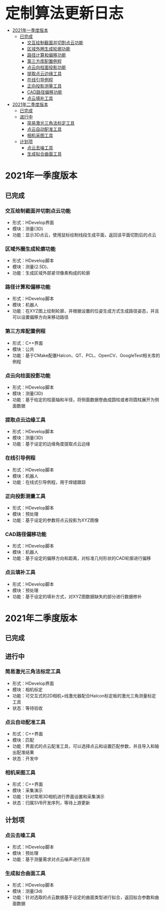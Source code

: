 <font size = 10 face="微软雅黑">**定制算法更新日志**</font>

- [2021年一季度版本](#2021年一季度版本)
  - [已完成](#已完成)
    - [交互绘制截面并切割点云功能](#交互绘制截面并切割点云功能)
    - [区域外圈生成轮廓功能](#区域外圈生成轮廓功能)
    - [路径计算和偏移功能](#路径计算和偏移功能)
    - [第三方库配置例程](#第三方库配置例程)
    - [点云向柱面投影功能](#点云向柱面投影功能)
    - [提取点云边缘工具](#提取点云边缘工具)
    - [在线引导例程](#在线引导例程)
    - [正向投影测量工具](#正向投影测量工具)
    - [CAD路径偏移功能](#cad路径偏移功能)
    - [点云填补工具](#点云填补工具)
- [2021年二季度版本](#2021年二季度版本)
  - [已完成](#已完成-1)
  - [进行中](#进行中)
    - [简易激光三角法标定工具](#简易激光三角法标定工具)
    - [点云自动配准工具](#点云自动配准工具)
    - [相机采图工具](#相机采图工具)
  - [计划项](#计划项)
    - [点云去噪工具](#点云去噪工具)
    - [生成拟合曲面工具](#生成拟合曲面工具)


# 2021年一季度版本
## 已完成
### 交互绘制截面并切割点云功能
- 形式：HDevelop界面
- 模块：测量(3D)
- 功能：显示3D点云，使用鼠标绘制线段生成平面，返回该平面切割后的点云
### 区域外圈生成轮廓功能
- 形式：HDevelop脚本
- 模块：测量(2.5D)、
- 功能：生成区域外部紧邻像素构成的轮廓
### 路径计算和偏移功能
- 形式：HDevelop脚本
- 模块：机器人
- 功能：在XYZ图上绘制轮廓，并根据设置的位姿生成方式生成路径姿态，并且可以设置偏移方向来移动路径
### 第三方库配置例程
- 形式：C++界面
- 模块：公共 
- 功能：基于CMake配置Halcon、QT、PCL、OpenCV、GoogleTest相关库的例程
### 点云向柱面投影功能
- 形式：HDevelop脚本
- 模块：测量(3D)
- 功能：基于给定的柱面轴和半径，将侧面数据卷曲成圆柱或者将圆柱展开为侧面数据
### 提取点云边缘工具
- 形式：HDevelop脚本
- 模块：测量(3D)
- 功能：基于设定的边缘角度提取点云边缘
### 在线引导例程
- 形式：HDevelop脚本
- 模块：机器人
- 功能：在线式引导例程，用于焊缝跟踪
### 正向投影测量工具
- 形式：HDevelop脚本
- 模块：预处理
- 功能：基于设定的参数将点云投影为XYZ图像
### CAD路径偏移功能
- 形式：HDevelop脚本
- 模块：机器人
- 功能：基于设定的偏移方向和距离，对标准几何形状的CAD轮廓进行偏移
### 点云填补工具
- 形式：HDevelop脚本
- 模块：预处理
- 功能：基于设定的填补方式，对XYZ图数据缺失的部分进行数据修补
# 2021年二季度版本
## 已完成
## 进行中
### 简易激光三角法标定工具
- 形式：HDevelop界面
- 模块：相机标定
- 功能：可交互式的2D相机+线激光器配合Halcon标定板的激光三角测量标定工具
- 状态：等待验收
### 点云自动配准工具
- 形式：C++界面
- 模块：匹配
- 功能：界面式的点云配准工具，可以选择点云和设置匹配参数，并且导入和输出配准结果
- 状态：开发中
### 相机采图工具
- 形式：C++界面
- 模块：采集演示
- 功能：针对常用3D相机进行界面设置和采集演示
- 状态：归属SVB开发序列，等待上游更新
## 计划项
### 点云去噪工具
- 形式：HDevelop脚本
- 模块：预处理
- 功能：基于测量需求对点云噪声进行去除
### 生成拟合曲面工具
- 形式：HDevelop脚本
- 模块：测量(3d)
- 功能：针对选取的点云数据基于设定的曲面类型进行拟合，返回拟合参数和曲面数据


